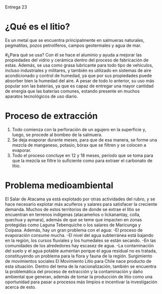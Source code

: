 Entrega 23

# ¿Qué es el litio?
Es un metal que se encuentra principalmente en salmueras naturales, pegmatitas, pozos petrolíferos, campos geotermales y agua de mar. 

#¿Para qué se usa?
Con él se hace el aluminio y ayuda a mejorar las propiedades del vidrio y cerámica dentro del proceso de fabricación de estas. Además, se usa como grasa lubricante para todo tipo de vehiculos, incluso industriales y militares, y también es utilizado en sistemas de aire acondicionado y control de humedad, ya que por sus propiedades puede absorber bien la humedad del aire. A pesar de todo lo anterior, su uso más popular son las baterías, ya que es capaz de entregar una mayor cantidad de energía que las baterías comunes, estando presente en muchos aparatos tecnológicos de uso diario.

# Proceso de extracción
1. Todo comienza con la perforación de un agujero en la superficie y, luego, se procede al bombeo de la salmuera.
2. Se deja evaporar durante meses, para que de esa manera, se forme una mezcla de manganeso, potasio, bórax que se filtren y se colocen a evaporar.
3. Todo el proceso concluye en 12 y 18 meses, período que se toma para que la mezcla se filtre lo suficiente como para extraer el carbonato de litio.
 
# Problema medioambiental
El Salar de Atacama ya está explotado por otras actividades del rubro, y se hace necesario explotar más acuíferos y salares para satisfacer la creciente demanda. 
Muchos de estos territorios de donde se extrae el litio se encuentran en terrenos indígenas (atacameños o lickanantay, colla, quechua y aymara), además de que se teme que impacten en zonas protegidas como Laguna Tebenquiche o los salares de Maricunga y Coipasa.
Además, hay un gran problema con el agua:
-El proceso de evaporación consume mucha. 
-El nivel del agua subterránea está bajando en la región, los cursos fluviales y los humedales se están secando. 
-En las comunidades de los alrededores hay escasez de agua.
-La contaminación del suelo y el agua potable aumentan porque el agua residual no es tratada, constituyendo un problema para la flora y fauna de la región.
Surgimiento de movimientos sociales
El Movimiento Litio para Chile nace producto de esta situación. Dentro del tema de la nacionalización, también se encuentra la problemática del proceso de extracción y la contaminación y daño ambiental que generan, además de tomar la producción de litio como una oportunidad para pasar a procesos más limpios e incentivar la investigación acerca de esto.
 
